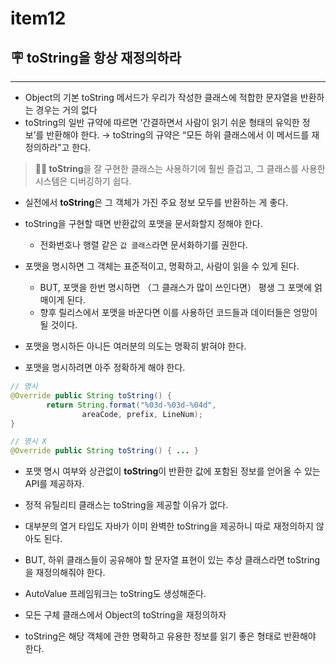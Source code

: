 # item12

## 🪧 toString을 항상 재정의하라

---

- Object의 기본 toString 메서드가 우리가 작성한 클래스에 적합한 문자열을 반환하는 경우는 거의 없다
- toString의 일반 규약에 따르면 ‘간결하면서 사람이 읽기 쉬운 형태의 유익한 정보’를 반환해야 한다.
  → toString의 규약은 “모든 하위 클래스에서 이 메서드를 재정의하라”고 한다.

> **👍🏻 toString**을 잘 구현한 클래스는 사용하기에 훨씬 즐겁고,
그 클래스를 사용한 시스템은 디버깅하기 쉽다.
>

- 실전에서 **toString**은 그 객체가 가진 주요 정보 모두를 반환하는 게 좋다.

- toString을 구현할 때면 반환값의 포맷을 문서화할지 정해야 한다.
    - 전화번호나 행렬 같은 `값 클래스`라면 문서화하기를 권한다.

- 포맷을 명시하면 그 객체는 표준적이고, 명확하고, 사람이 읽을 수 있게 된다.
    - BUT, 포맷을 한번 명시하면 （그 클래스가 많이 쓰인다면） 평생 그 포맷에 얽매이게 된다.
    - 향후 릴리스에서 포맷을 바꾼다면 이를 사용하던 코드들과 데이터들은 엉망이 될 것이다.
- 포맷을 명시하든 아니든 여러분의 의도는 명확히 밝혀야 한다.
+ 포맷을 명시하려면 아주 정확하게 해야 한다.

```java
// 명시
@Override public String toString() {
		return String.format("%03d-%03d-%04d",
				areaCode, prefix, LineNum);
}

// 명시 X
@Override public String toString() { ... }
```

- 포맷 명시 여부와 상관없이 **toString**이 반환한 값에 포함된 정보를 얻어올 수 있는 API를 제공하자.

- 정적 유틸리티 클래스는 toString을 제공할 이유가 없다.
- 대부분의 열거 타입도 자바가 이미 완벽한 toString을 제공하니 따로 재정의하지 않아도 된다.
- BUT, 하위 클래스들이 공유해야 할 문자열 표현이 있는 추상 클래스라면 toString을 재정의해줘야 한다.

- AutoValue 프레임워크는 toString도 생성해준다.

- 모든 구체 클래스에서 Object의 toString을 재정의하자
- toString은 해당 객체에 관한 명확하고 유용한 정보를 읽기 좋은 형태로 반환해야 한다.
